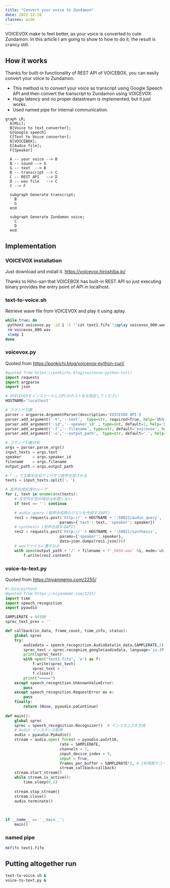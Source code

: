 ```yaml
---
title: "Convert your voice to Zundamon"
date: 2022-12-18
classes: wide
---
```


VOICEVOX make to feel better, as your voice is converted to cute Zundamon. In this article I am going to show to how to do it; the result is crancy still.

## How it works

Thanks for built-in functionality of REST API of VOICEBOX, you can easily convert your voice to Zundamon.

- This method is to convert your voice as transcript using Google Speech API and then convert the transcript to Zundamon using VOICEVOX
- Huge latency and no proper datastream is implemented, but it just works.
- Used named pipe for internal communication.

```mermaid
graph LR;
  A[Mic];
  B[Voice to text converter];
  G[Google speech]
  C[Text to Voice converter];
  D[VOICEBOX];
  E[Audio file];
  F[Speaker]

  A -- your voice --> B
  B -- sound --> G
  G -- text  --> B
  B -- transcript --> C
  C -- REST API   --> D
  D -- wav file   --> C
  C --> F

  subgraph Generate transcript;
    B
    G
  end

  subgraph Generate Zundamon voice;
    C
    D
  end

```

## Implementation

### VOICEVOX installation

Just download and install it.
<https://voicevox.hiroshiba.jp/>

Thanks to Hiho-san that VOICEBOX has built-in REST API so just executing binary provides the entry point of API in localhost.

### text-to-voice.sh

Retrieve wave file from VOICEVOX and play it using aplay.

```bash
while true; do
 python3 voicevox.py -id 1 -t "`cat text1.fifo`";aplay voicevox_000.wav
 rm voicevox_000.wav
 sleep 1
done
```

### voicevox.py

Quoted from <https://ponkichi.blog/voicevox-python-curl/>

```python
#quoted from https://ponkichi.blog/voicevox-python-curl/
import requests
import argparse
import json

# VOICEVOXをインストールしたPCのホスト名を指定してください
HOSTNAME='localhost'

# コマンド引数
parser = argparse.ArgumentParser(description='VOICEVOX API')
parser.add_argument('-t','--text',  type=str, required=True, help='読み上げるテ>キスト')
parser.add_argument('-id','--speaker_id' , type=int, default=2, help='話者ID')
parser.add_argument('-f','--filename', type=str, default='voicevox', help='ファ>イル名')
parser.add_argument('-o','--output_path',  type=str, default='.', help='出力パス名')

# コマンド引数分析
args = parser.parse_args()
input_texts = args.text
speaker     = args.speaker_id
filename    = args.filename
output_path = args.output_path

#「 。」で文章を区切り１行ずつ音声合成させる
texts = input_texts.split('。')

# 音声合成処理のループ
for i, text in enumerate(texts):
    # 文字列が空の場合は処理しない
    if text == '': continue

    # audio_query (音声合成用のクエリを作成するAPI)
    res1 = requests.post('http://' + HOSTNAME + ':50021/audio_query',
                        params={'text': text, 'speaker': speaker})
    # synthesis (音声合成するAPI)
    res2 = requests.post('http://' + HOSTNAME + ':50021/synthesis',
                        params={'speaker': speaker},
                        data=json.dumps(res1.json()))
    # wavファイルに書き込み
    with open(output_path + '/' + filename + f'_%03d.wav' %i, mode='wb') as f:
        f.write(res2.content)
```

### voice-to-text.py

Quoted from <https://niyanmemo.com/2255/>

```python
#!/bin/python3
#quoted from https://niyanmemo.com/2255/
import time
import speech_recognition
import pyaudio

SAMPLERATE = 44100
sprec_text_prev = ''

def callback(in_data, frame_count, time_info, status):
    global sprec 
    try:
        audiodata = speech_recognition.AudioData(in_data,SAMPLERATE,2)
        sprec_text = sprec.recognize_google(audiodata, language='ja-JP')
        print(sprec_text)
        with open("text1.fifo", 'w') as f:
            f.write(sprec_text)
            sprec_text = ''
            f.close()
        print("=====")
    except speech_recognition.UnknownValueError:
        pass
    except speech_recognition.RequestError as e:
        pass
    finally:
        return (None, pyaudio.paContinue)
    
def main():
    global sprec 
    sprec = speech_recognition.Recognizer()  # インスタンスを生成
    # Audio インスタンス取得
    audio = pyaudio.PyAudio() 
    stream = audio.open( format = pyaudio.paInt16,
                        rate = SAMPLERATE,
                        channels = 1, 
                        input_device_index = 9,
                        input = True, 
                        frames_per_buffer = SAMPLERATE*2, # 2秒周期でコールバック
                        stream_callback=callback)
    stream.start_stream()
    while stream.is_active():
        time.sleep(0.1)
    
    stream.stop_stream()
    stream.close()
    audio.terminate()
    

    
if __name__ == '__main__':
    main()
```

### named pipe

```bash
mkfifo text1.fifo
```

## Putting altogether run

```bash
text-to-voice.sh &
voice-to-text.py &
```
